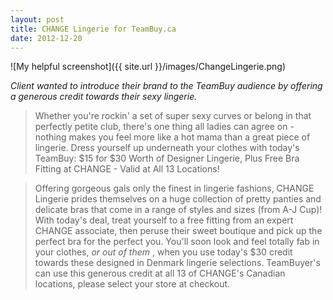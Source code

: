 ```yaml
---
layout: post
title: CHANGE Lingerie for TeamBuy.ca
date: 2012-12-20
---
```


![My helpful screenshot]({{ site.url }}/images/ChangeLingerie.png)

*Client wanted to introduce their brand to the TeamBuy audience by offering a generous credit towards their sexy lingerie.*

> Whether you're rockin' a set of super sexy curves or belong in that perfectly petite club, there's one thing all ladies can agree on - nothing makes you feel more like a hot mama than a great piece of lingerie. Dress yourself up underneath your clothes with today's TeamBuy: $15 for $30 Worth of Designer Lingerie, Plus Free Bra Fitting at CHANGE - Valid at All 13 Locations!

> Offering gorgeous gals only the finest in lingerie fashions, CHANGE Lingerie prides themselves on a huge collection of pretty panties and delicate bras that come in a range of styles and sizes (from A-J Cup)! With today's deal, treat yourself to a free fitting from an expert CHANGE associate, then peruse their sweet boutique and pick up the perfect bra for the perfect you. You'll soon look and feel totally fab in your clothes, <i>or out of them</i> , when you use today's $30 credit towards these designed in Denmark lingerie selections. TeamBuyer's can use this generous credit at all 13 of CHANGE's Canadian locations, please select your store at checkout. 
